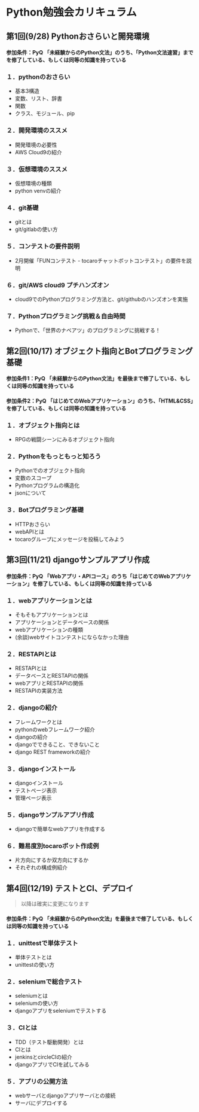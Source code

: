 Python勉強会カリキュラム
==

## 第1回(9/28) Pythonおさらいと開発環境
#### 参加条件：PyQ 「未経験からのPython文法」のうち、「Python文法速習」までを修了している、もしくは同等の知識を持っている
### １．pythonのおさらい
- 基本3構造
- 変数、リスト、辞書
- 関数
- クラス、モジュール、pip

### ２．開発環境のススメ
- 開発環境の必要性
- AWS Cloud9の紹介

### ３．仮想環境のススメ
- 仮想環境の種類
- python venvの紹介

### ４．git基礎
- gitとは
- git/gitlabの使い方

### ５．コンテストの要件説明
- 2月開催「FUNコンテスト - tocaroチャットボットコンテスト」の要件を説明

### ６．git/AWS cloud9 プチハンズオン
- cloud9でのPythonプログラミング方法と、git/githubのハンズオンを実施

### ７．Pythonプログラミング挑戦＆自由時間
- Pythonで、「世界のナベアツ」のプログラミングに挑戦する！

## 第2回(10/17) オブジェクト指向とBotプログラミング基礎
#### 参加条件1：PyQ 「未経験からのPython文法」を最後まで修了している、もしくは同等の知識を持っている
#### 参加条件2：PyQ 「はじめてのWebアプリケーション」のうち、「HTML&CSS」を修了している、もしくは同等の知識を持っている

### １．オブジェクト指向とは
- RPGの戦闘シーンにみるオブジェクト指向

### ２．Pythonをもっともっと知ろう
- Pythonでのオブジェクト指向
- 変数のスコープ
- Pythonプログラムの構造化
- jsonについて

### ３．Botプログラミング基礎
- HTTPおさらい
- webAPIとは
- tocaroグループにメッセージを投稿してみよう

## 第3回(11/21) djangoサンプルアプリ作成
#### 参加条件：PyQ 「Webアプリ・APIコース」のうち「はじめてのWebアプリケーション」を修了している、もしくは同等の知識を持っている

### １．webアプリケーションとは
- そもそもアプリケーションとは
- アプリケーションとデータベースの関係
- webアプリケーションの種類
- (余談)webサイトコンテストにならなかった理由

### ２．RESTAPIとは
- RESTAPIとは
- データベースとRESTAPIの関係 
- webアプリとRESTAPIの関係
- RESTAPIの実装方法

### ２．djangoの紹介
- フレームワークとは
- pythonのwebフレームワーク紹介
- djangoの紹介
- djangoでできること、できないこと
- django REST frameworkの紹介

### ３．djangoインストール
- djangoインストール
- テストページ表示
- 管理ページ表示

### ５．djangoサンプルアプリ作成
- djangoで簡単なwebアプリを作成する

### ６．難易度別tocaroボット作成例
- 片方向にするか双方向にするか
- それぞれの構成例紹介 

## 第4回(12/19) テストとCI、デプロイ
> 以降は確実に変更になります
#### 参加条件：PyQ 「未経験からのPython文法」を最後まで修了している、もしくは同等の知識を持っている
### １．unittestで単体テスト
- 単体テストとは
- unittestの使い方

### ２．seleniumで総合テスト
- seleniumとは
- seleniumの使い方
- djangoアプリをseleniumでテストする

### ３．CIとは
- TDD（テスト駆動開発）とは
- CIとは
- jenkinsとcircleCIの紹介
- djangoアプリでCIを試してみる

### ５．アプリの公開方法
- webサーバとdjangoアプリサーバとの接続
- サーバにデプロイする
